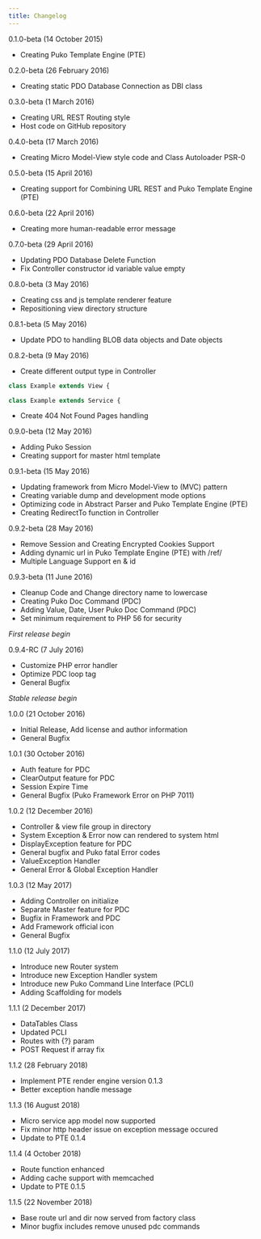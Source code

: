 ```yaml
---
title: Changelog
---
```


0.1.0-beta (14 October 2015)
* Creating Puko Template Engine (PTE)

0.2.0-beta (26 February 2016)
* Creating static PDO Database Connection as DBI class

0.3.0-beta (1 March 2016)
* Creating URL REST Routing style
* Host code on GitHub repository

0.4.0-beta (17 March 2016)
* Creating Micro Model-View style code and Class Autoloader PSR-0

0.5.0-beta (15 April 2016)
* Creating support for Combining URL REST and Puko Template Engine (PTE)

0.6.0-beta (22 April 2016)
* Creating more human-readable error message

0.7.0-beta (29 April 2016)
* Updating PDO Database Delete Function
* Fix Controller constructor id variable value empty

0.8.0-beta (3 May 2016)
* Creating css and js template renderer feature
* Repositioning view directory structure

0.8.1-beta (5 May 2016)
* Update PDO to handling BLOB data objects and Date objects

0.8.2-beta (9 May 2016)
* Create different output type in Controller

```php
class Example extends View {
```

```php
class Example extends Service {
```

* Create 404 Not Found Pages handling

0.9.0-beta (12 May 2016)
* Adding Puko Session
* Creating support for master html template

0.9.1-beta (15 May 2016)
* Updating framework from Micro Model-View to (MVC) pattern
* Creating variable dump and development mode options
* Optimizing code in Abstract Parser and Puko Template Engine (PTE)
* Creating RedirectTo function in Controller

0.9.2-beta (28 May 2016)
* Remove Session and Creating Encrypted Cookies Support
* Adding dynamic url in Puko Template Engine (PTE) with /ref/
* Multiple Language Support en & id

0.9.3-beta (11 June 2016)
* Cleanup Code and Change directory name to lowercase
* Creating Puko Doc Command (PDC)
* Adding Value, Date, User Puko Doc Command (PDC)
* Set minimum requirement to PHP 56 for security

*First release begin*

0.9.4-RC (7 July 2016)
* Customize PHP error handler
* Optimize PDC loop tag
* General Bugfix

*Stable release begin* 

1.0.0 (21 October 2016)
* Initial Release, Add license and author information
* General Bugfix

1.0.1 (30 October 2016)
* Auth feature for PDC
* ClearOutput feature for PDC
* Session Expire Time
* General Bugfix (Puko Framework Error on PHP 7011)

1.0.2 (12 December 2016)
* Controller & view file group in directory
* System Exception & Error now can rendered to system html
* DisplayException feature for PDC
* General bugfix and Puko fatal Error codes
* ValueException Handler
* General Error & Global Exception Handler

1.0.3 (12 May 2017)
* Adding Controller on initialize
* Separate Master feature for PDC
* Bugfix in Framework and PDC
* Add Framework official icon
* General Bugfix

1.1.0 (12 July 2017)
* Introduce new Router system
* Introduce new Exception Handler system
* Introduce new Puko Command Line Interface (PCLI)
* Adding Scaffolding for models

1.1.1 (2 December 2017)
* DataTables Class
* Updated PCLI
* Routes with {?} param
* POST Request if array fix

1.1.2 (28 February 2018)
* Implement PTE render engine version 0.1.3
* Better exception handle message

1.1.3 (16 August 2018)
* Micro service app model now supported
* Fix minor http header issue on exception message occured
* Update to PTE 0.1.4

1.1.4 (4 October 2018)
* Route function enhanced
* Adding cache support with memcached
* Update to PTE 0.1.5

1.1.5 (22 November 2018)
* Base route url and dir now served from factory class
* Minor bugfix includes remove unused pdc commands